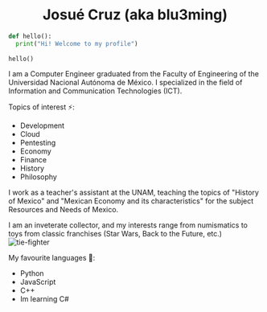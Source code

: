 <h1 align="center">Josué Cruz (aka blu3ming) </h1>

```python
def hello():
  print("Hi! Welcome to my profile")
    
hello()
```

I am a Computer Engineer graduated from the Faculty of Engineering of the Universidad Nacional Autónoma de México. I specialized in the field of Information and Communication Technologies (ICT).

Topics of interest ⚡:
- Development
- Cloud
- Pentesting
- Economy
- Finance
- History
- Philosophy

I work as a teacher's assistant at the UNAM, teaching the topics of "History of Mexico" and "Mexican Economy and its characteristics" for the subject Resources and Needs of Mexico.

I am an inveterate collector, and my interests range from numismatics to toys from classic franchises (Star Wars, Back to the Future, etc.) ![tie-fighter](https://user-images.githubusercontent.com/25083316/170895916-f0d60d1d-e707-48ae-8c9e-487832fcf700.png)

My favourite languages 💬:
- Python
- JavaScript
- C++
- Im learning C#
